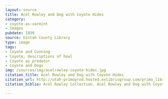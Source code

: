 ```yaml
---
layout: source
title: Acel Rowley and Dog with Coyote Hides
category: 
- coyote-as-varmint
- Images
pubdate: 1939
source: Uintah County Library
type: image
tags: 
- Coyote and Cunning
- Coyote, descriptions of howl
- Coyote as predator
- Coyote and Dogs
img: /sources/img/acelrowley-coyote-hides.jpg
citation_title: Acel Rowley and Dog with Coyote Hides
citation_url: http://utah-primoprod.hosted.exlibrisgroup.com/primo_library/libweb/action/dlDisplay.do?vid=MWDL&afterPDS=true&docId=digcoll_uuu_11Uintah_History/7610
citation_biblio: Acel Rowley Collection. Acel Rowley and Dog with Coyote Hides. Photograph, 1939. Uintah County Library Regional History Center.

---
```


